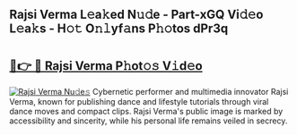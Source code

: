 ## Rajsi Verma L𝚎a𝚔ed N𝚞𝚍e - Part-xGQ Vi𝚍𝚎o L𝚎a𝚔s - H𝚘𝚝 O𝚗𝚕yf𝚊ns P𝚑𝚘tos dPr3q

# <h2><a href="http://kfaa0o.oniu.top/?m=Rajsi+Verma">🔗👉 🔴 Rajsi Verma P𝚑ot𝚘𝚜 V𝚒d𝚎o</a></h2>

[![Rajsi Verma Nu𝚍e𝚜](https://i.imgur.com/0qMVB7G.gif)](http://kfaa0o.oniu.top/?m=Rajsi+Verma)
Cybernetic performer and multimedia innovator Rajsi Verma, known for publishing dance and lifestyle tutorials through viral dance moves and compact clips. Rajsi Verma's public image is marked by accessibility and sincerity, while his personal life remains veiled in secrecy.  
